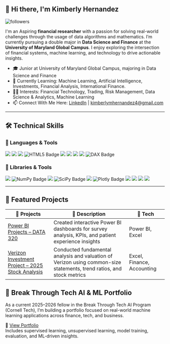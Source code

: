 ## 👋 Hi there, I'm Kimberly Hernandez

<img alt="followers" title="Follow me on GitHub" src="https://img.shields.io/github/followers/Kimberlymhernandez4?color=236ad3&style=for-the-badge&logo=github&label=Follow"/>

I'm an Aspiring **financial researcher** with a passion for solving real-world challenges through the usage of data algorithms and mathematics. I’m currently pursuing a double major in **Data Science and Finance** at the **University of Maryland Global Campus**. I enjoy exploring the intersection of financial systems, machine learning, and technology to drive actionable insights.

- 🎓 Junior at University of Maryland Global Campus, majoring in Data Science and Finance  
- 🌱 Currently Learning: Machine Learning, Artificial Intelligence, Investments, Financial Analysis, International Finance. 
- 👩‍💻 Interests: Financial Technology, Trading, Risk Management, Data Science & Analytics, Machine Learning
- 📫 Connect With Me Here: [LinkedIn](https://www.linkedin.com/in/kimberly-h-b91555269/) | kimberlymhernandez4@gmail.com  

---

## 🛠️ Technical Skills

### 🧠 Languages & Tools  
<p>
  <img src="https://img.shields.io/badge/Python-3776AB?style=for-the-badge&logo=python&logoColor=white"/>
  <img src="https://img.shields.io/badge/Jupyter-F37626?style=for-the-badge&logo=jupyter&logoColor=white"/>
  <img src="https://img.shields.io/badge/Google%20Colab-F9AB00?style=for-the-badge&logo=googlecolab&logoColor=black"/>
  <img src="https://img.shields.io/badge/HTML5-E34F26?style=for-the-badge&logo=html5&logoColor=white" alt="HTML5 Badge"/>
  <img src="https://img.shields.io/badge/SQL-4479A1?style=for-the-badge&logo=mysql&logoColor=white"/>
  <img src="https://img.shields.io/badge/RStudio-75AADB?style=for-the-badge&logo=rstudio&logoColor=white"/>
  <img src="https://img.shields.io/badge/Power%20BI-F2C811?style=for-the-badge&logo=powerbi&logoColor=black"/>
  <img src="https://img.shields.io/badge/Excel-217346?style=for-the-badge&logo=microsoft-excel&logoColor=white"/>
  <img src="https://img.shields.io/badge/DAX-0084d1?style=for-the-badge&logo=microsoft&logoColor=white" alt="DAX Badge"/>
</p>

### 🧰 Libraries & Tools
<p>
  <img src="https://img.shields.io/badge/Pandas-150458?style=for-the-badge&logo=pandas&logoColor=white"/>
  <img src="https://img.shields.io/badge/NumPy-013243?style=for-the-badge&logo=numpy&logoColor=white" alt="NumPy Badge"/>
  <img src="https://img.shields.io/badge/Scikit--Learn-F7931E?style=for-the-badge&logo=scikit-learn&logoColor=white"/>
  <img src="https://img.shields.io/badge/SciPy-8CAAE6?style=for-the-badge&logo=scipy&logoColor=white" alt="SciPy Badge"/>
  <img src="https://img.shields.io/badge/Matplotlib-11557C?style=for-the-badge&logo=plotly&logoColor=white"/>
  <img src="https://img.shields.io/badge/Plotly-3F4F75?style=for-the-badge&logo=plotly&logoColor=white" alt="Plotly Badge"/>
  <img src="https://img.shields.io/badge/Seaborn-9A1EAE?style=for-the-badge"/>
  <img src="https://img.shields.io/badge/Keras-D00000?style=for-the-badge&logo=keras&logoColor=white"/>
  <img src="https://img.shields.io/badge/TensorFlow-FF6F00?style=for-the-badge&logo=tensorflow&logoColor=white"/>
  <img src="https://img.shields.io/badge/PyTorch-EE4C2C?style=for-the-badge&logo=pytorch&logoColor=white"/>
</p>

---

## 🚀 Featured Projects

| 💼 Projects | 📝 Description | 🧪 Tech |
|-----------|----------------|--------|
| [Power BI Projects – DATA 320](https://github.com/Kimberlymhernandez4/Power-BI-Projects-DATA-320-) | Created interactive Power BI dashboards for survey analysis, KPIs, and patient experience insights | Power BI, Excel |
| [Verizon Investment Project – 2025 Stock Analysis](https://github.com/Kimberlymhernandez4/Business-Finance-Course-FINC-330-) | Conducted fundamental analysis and valuation of Verizon using common-size statements, trend ratios, and stock metrics | Excel, Finance, Accounting |



## 🤖 Break Through Tech AI & ML Portfolio

As a current 2025–2026 fellow in the Break Through Tech AI Program (Cornell Tech), I’m building a portfolio focused on real-world machine learning applications across finance, tech, and business.

📂 [View Portfolio](https://github.com/Kimberlymhernandez4/Break-Through-Tech-Portfolio)  
Includes supervised learning, unsupervised learning, model training, evaluation, and ML-driven insights.

